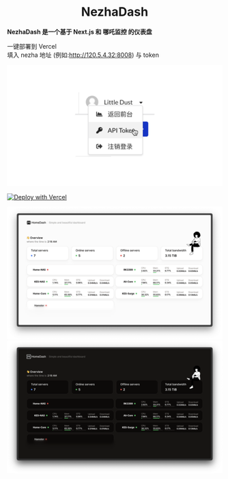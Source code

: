 <h1 align="center">NezhaDash</h1>

<strong>NezhaDash 是一个基于 Next.js 和 哪吒监控 的仪表盘</strong>
<br>

</div>

一键部署到 Vercel
<br>
填入 nezha 地址 (例如:http://120.5.4.32:8008) 与 token

![get-token](/.github/get-token.png)

[![Deploy with Vercel](https://vercel.com/button)](https://vercel.com/new/clone?repository-url=https%3A%2F%2Fgithub.com%2Fhamster1963%2Fnezha-dash&env=NezhaBaseUrl,NezhaAuth&project-name=nezha-dash&repository-name=nezha-dash)

![screen-shot-one](/.github/shotOne.png)
![screen-shot-two](/.github/shotTwo.png)
